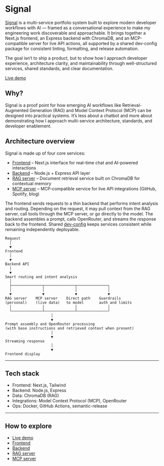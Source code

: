 # Signal

[Signal](https://signal.abruno.net) is a multi-service portfolio system built to explore modern developer workflows with AI — framed as a conversational experience to make my engineering work discoverable and approachable. It brings together a Next.js frontend, an Express backend with ChromaDB, and an MCP-compatible server for live API actions, all supported by a shared dev-config package for consistent linting, formatting, and release automation.

The goal isn’t to ship a product, but to show how I approach developer experience, architecture clarity, and maintainability through well-structured services, shared standards, and clear documentation.

[Live demo](https://signal.abruno.net)

## Why?

Signal is a proof point for how emerging AI workflows like Retrieval-Augmented Generation (RAG) and Model Context Protocol (MCP) can be designed into practical systems. It’s less about a chatbot and more about demonstrating how I approach multi-service architecture, standards, and developer enablement.

## Architecture overview

Signal is made up of four core services:

- [Frontend](https://github.com/anthonybruno/signal-frontend) – Next.js interface for real-time chat and AI-powered interactions
- [Backend](https://github.com/anthonybruno/signal-backend) – Node.js + Express API layer
- [RAG server](https://github.com/anthonybruno/signal-rag) – Document retrieval service built on ChromaDB for contextual memory
- [MCP server](https://github.com/anthonybruno/signal-mcp) – MCP-compatible service for live API integrations (GitHub, Spotify, blog)

The frontend sends requests to a thin backend that performs intent analysis and routing. Depending on the request, it may pull context from the RAG server, call tools through the MCP server, or go directly to the model. The backend assembles a prompt, calls OpenRouter, and streams the response back to the frontend. Shared [dev-config](https://www.npmjs.com/package/abruno-dev-config) keeps services consistent while remaining independently deployable.

```
Request
  │
  ▼
Frontend
  │
  ▼
Backend API
  │
  ▼
Smart routing and intent analysis
  │
  ├──────────────┬──────────────┬──────────────┐
  │              │              │              │
  ▼              ▼              ▼              ▼
RAG server    MCP server    Direct path    Guardrails
(personal)    (live data)   to model       auth and limits
  │              │              │              │
  └──────────────┴──────────────┴──────────────┘
                     │
                     ▼
Prompt assembly and OpenRouter processing
(with base instructions and retrieved context when present)
                     │
                     ▼
Streaming response
                     │
                     ▼
Frontend display
```

---

## Tech stack

- Frontend: Next.js, Tailwind
- Backend: Node.js, Express
- Data: ChromaDB (RAG)
- Integrations: Model Context Protocol (MCP), OpenRouter
- Ops: Docker, GitHub Actions, semantic-release

---

## How to explore

- [Live demo](https://signal.abruno.net)
- [Frontend](https://github.com/anthonybruno/signal-frontend)
- [Backend](https://github.com/anthonybruno/signal-backend)
- [RAG server](https://github.com/anthonybruno/signal-rag)
- [MCP server](https://github.com/anthonybruno/signal-mcp)
